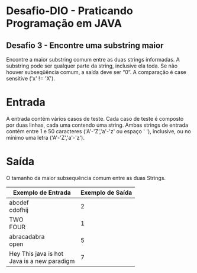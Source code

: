 # Desafio-DIO - Praticando Programação em JAVA

## Desafio 3 - Encontre uma substring maior
Encontre a maior substring comum entre as duas strings informadas. A substring pode ser qualquer parte da string, inclusive ela toda. Se não houver subseqüência comum, a saída deve ser “0”. A comparação é case sensitive ('x' != 'X').

# Entrada
A entrada contém vários casos de teste. Cada caso de teste é composto por duas linhas, cada uma contendo uma string. Ambas strings de entrada contém entre 1 e 50 caracteres ('A'-'Z','a'-'z' ou espaço ' '), inclusive, ou no mínimo uma letra ('A'-'Z','a'-'z').

# Saída
O tamanho da maior subsequência comum entre as duas Strings.

| Exemplo de Entrada | Exemplo de Saída|
| ---|--- |
| abcdef<br />cdofhij|2|
|TWO<br />FOUR|1|
|abracadabra<br />open|5|
|Hey This java is hot<br />Java is a new paradigm|7 |
